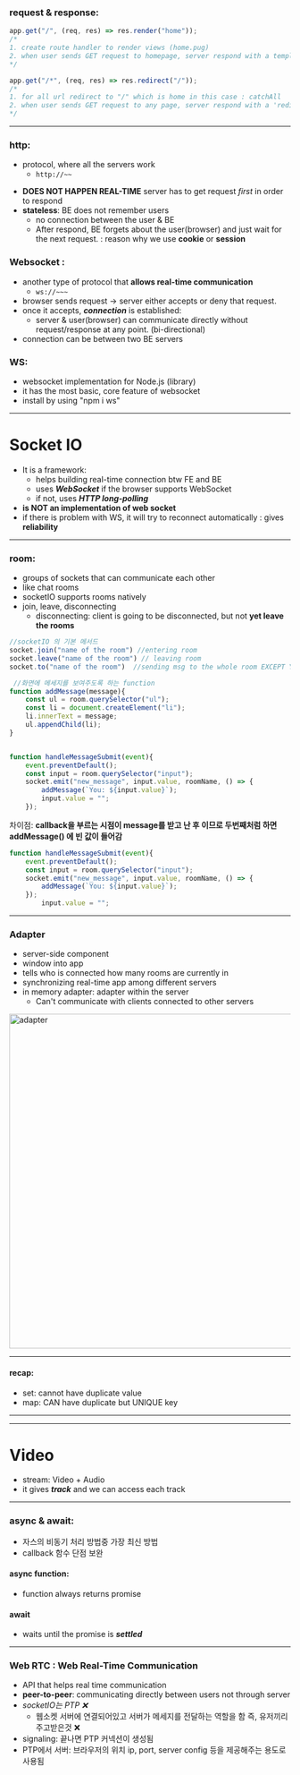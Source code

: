 ### request & response:

```javascript
app.get("/", (req, res) => res.render("home")); 
/*
1. create route handler to render views (home.pug)
2. when user sends GET request to homepage, server respond with a template.
*/

app.get("/*", (req, res) => res.redirect("/")); 
/* 
1. for all url redirect to "/" which is home in this case : catchAll
2. when user sends GET request to any page, server respond with a 'redirect'
*/

```


___
### http:
- protocol, where all the servers work
    * `http://~~`
* **DOES NOT HAPPEN REAL-TIME**
    server has to get request _first_ in order to respond
* **stateless**: BE does not remember users 
    * no connection between the user & BE
     * After respond, BE forgets about the user(browser) and just wait for the next request. : reason why we use **cookie** or **session**

### Websocket :
*  another type of protocol that **allows real-time communication**
    * `ws://~~~`
* browser sends request -> server either accepts or deny that request.
* once it accepts, ***connection*** is established: 
    * server & user(browser) can communicate directly without request/response at any point. (bi-directional)
* connection can be between two BE servers

### WS: 
* websocket implementation for Node.js (library)
* it has the most basic, core feature of websocket
* install by using "npm i ws"
---
# Socket IO
* It is a framework:
    * helps building real-time connection btw FE and BE
    * uses ***WebSocket*** if the browser supports WebSocket
    * if not, uses ***HTTP long-polling***
* **is NOT an implementation of web socket**
* if there is problem with WS, it will try to reconnect automatically : gives **reliability**
___
### room: 
* groups of sockets that can communicate each other
* like chat rooms
* socketIO supports rooms natively
* join, leave, disconnecting
    * disconnecting: client is going to be disconnected, but not **yet leave the rooms**
 ```javascript
 //socketIO 의 기본 메서드
 socket.join("name of the room") //entering room
 socket.leave("name of the room") // leaving room
 socket.to("name of the room")  //sending msg to the whole room EXCEPT YOURSELF
 ```

```javascript
 //화면에 메세지를 보여주도록 하는 function
function addMessage(message){
    const ul = room.querySelector("ul");
    const li = document.createElement("li");
    li.innerText = message;
    ul.appendChild(li);
}
```
```javascript

function handleMessageSubmit(event){
    event.preventDefault();
    const input = room.querySelector("input");
    socket.emit("new_message", input.value, roomName, () => {
        addMessage(`You: ${input.value}`);
        input.value = "";
    });
 ```
 차이점: **callback을 부르는 시점이 message를 받고 난 후 이므로 두번째처럼 하면 addMessage() 에 빈 값이 들어감**  

```javascript
function handleMessageSubmit(event){
    event.preventDefault();
    const input = room.querySelector("input");
    socket.emit("new_message", input.value, roomName, () => {
        addMessage(`You: ${input.value}`);
    });
        input.value = "";
 ```
 ___
 ### Adapter
 * server-side component
 * window into app
 * tells who is connected how many rooms are currently in
 * synchronizing real-time app among different servers
 * in memory adapter: adapter within the server    
    * Can't communicate with clients connected to other servers

<img width="598" alt="adapter" src="https://user-images.githubusercontent.com/86010657/153757727-e06fc061-0e30-4872-a0cd-9d6ed7642d62.png">

---
#### recap:
* set: cannot have duplicate value
* map: CAN have duplicate but UNIQUE key
___
___
# Video
- stream: Video + Audio
- it gives ***track*** and we can access each track
___
### async & await:
- 자스의 비동기 처리 방법중 가장 최신 방법
- callback 함수 단점 보완
#### async function:
- function always returns promise
#### await
- waits until the promise is ***settled***
___
### Web RTC : Web Real-Time Communication
- API that helps real time communication
- **peer-to-peer**: communicating directly between users not through server
- *socketIO는 PTP ❌* 
    * 웹소켓 서버에 연결되어있고 서버가 메세지를 전달하는 역할을 함
    즉, 유저끼리 주고받은것 ❌
- signaling: 끝나면 PTP 커넥션이 생성됨
- PTP에서 서버: 브라우저의 위치 ip, port, server config 등을 제공해주는 용도로 사용됨

